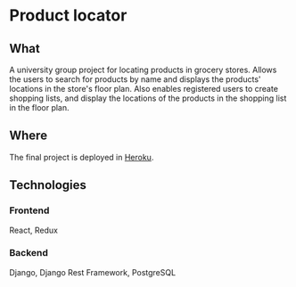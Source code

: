 # Product locator

## What

A university group project for locating products in grocery stores. Allows the users to search for products by name and displays the products' locations in the store's floor plan. Also enables registered users to create shopping lists, and display the locations of the products in the shopping list in the floor plan.

## Where

The final project is deployed in [Heroku](https://productlocator.herokuapp.com/).

## Technologies

### Frontend

React, Redux

### Backend

Django, Django Rest Framework, PostgreSQL
